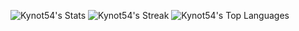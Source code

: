 ![Kynot54's Stats](https://github-readme-stats.vercel.app/api?username=Kynot54&theme=algolia&show_icons=true&hide_border=true&count_private=true)
![Kynot54's Streak](https://github-readme-streak-stats.herokuapp.com/?user=Kynot54&theme=algolia&hide_border=true)
![Kynot54's Top Languages](https://github-readme-stats.vercel.app/api/top-langs/?username=Kynot54&theme=algolia&show_icons=true&hide_border=true&layout=compact)
